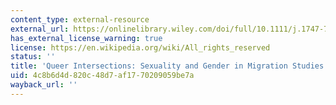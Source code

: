 ```yaml
---
content_type: external-resource
external_url: https://onlinelibrary.wiley.com/doi/full/10.1111/j.1747-7379.2006.00009.x
has_external_license_warning: true
license: https://en.wikipedia.org/wiki/All_rights_reserved
status: ''
title: 'Queer Intersections: Sexuality and Gender in Migration Studies'
uid: 4c8b6d4d-820c-48d7-af17-70209059be7a
wayback_url: ''
---
```

